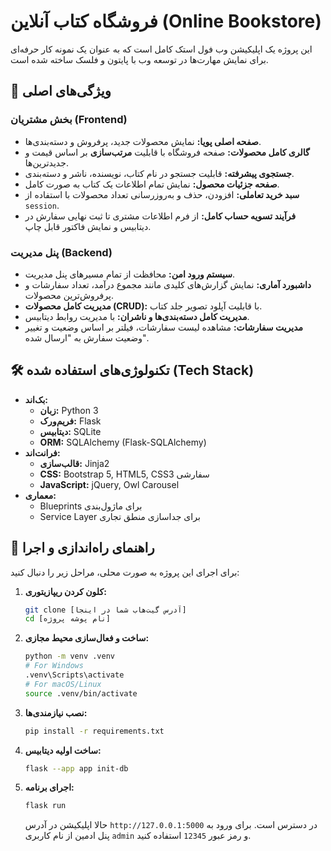 # فروشگاه کتاب آنلاین (Online Bookstore)

این پروژه یک اپلیکیشن وب فول استک کامل است که به عنوان یک نمونه کار حرفه‌ای برای نمایش مهارت‌ها در توسعه وب با پایتون و فلسک ساخته شده است.

## 🌟 ویژگی‌های اصلی

### بخش مشتریان (Frontend)
- **صفحه اصلی پویا:** نمایش محصولات جدید، پرفروش و دسته‌بندی‌ها.
- **گالری کامل محصولات:** صفحه فروشگاه با قابلیت **مرتب‌سازی** بر اساس قیمت و جدیدترین‌ها.
- **جستجوی پیشرفته:** قابلیت جستجو در نام کتاب، نویسنده، ناشر و دسته‌بندی.
- **صفحه جزئیات محصول:** نمایش تمام اطلاعات یک کتاب به صورت کامل.
- **سبد خرید تعاملی:** افزودن، حذف و به‌روزرسانی تعداد محصولات با استفاده از `session`.
- **فرآیند تسویه حساب کامل:** از فرم اطلاعات مشتری تا ثبت نهایی سفارش در دیتابیس و نمایش فاکتور قابل چاپ.

### پنل مدیریت (Backend)
- **سیستم ورود امن:** محافظت از تمام مسیرهای پنل مدیریت.
- **داشبورد آماری:** نمایش گزارش‌های کلیدی مانند مجموع درآمد، تعداد سفارشات و پرفروش‌ترین محصولات.
- **مدیریت کامل محصولات (CRUD):** با قابلیت آپلود تصویر جلد کتاب.
- **مدیریت کامل دسته‌بندی‌ها و ناشران:** با مدیریت روابط دیتابیس.
- **مدیریت سفارشات:** مشاهده لیست سفارشات، فیلتر بر اساس وضعیت و تغییر وضعیت سفارش به "ارسال شده".

## 🛠️ تکنولوژی‌های استفاده شده (Tech Stack)

- **بک‌اند:**
  - **زبان:** Python 3
  - **فریم‌ورک:** Flask
  - **دیتابیس:** SQLite
  - **ORM:** SQLAlchemy (Flask-SQLAlchemy)
- **فرانت‌اند:**
  - **قالب‌سازی:** Jinja2
  - **CSS:** Bootstrap 5, HTML5, CSS3 سفارشی
  - **JavaScript:** jQuery, Owl Carousel
- **معماری:**
  - Blueprints برای ماژول‌بندی
  - Service Layer برای جداسازی منطق تجاری

## 🚀 راهنمای راه‌اندازی و اجرا

برای اجرای این پروژه به صورت محلی، مراحل زیر را دنبال کنید:

1.  **کلون کردن ریپازیتوری:**
    ```bash
    git clone [آدرس گیت‌هاب شما در اینجا]
    cd [نام پوشه پروژه]
    ```

2.  **ساخت و فعال‌سازی محیط مجازی:**
    ```bash
    python -m venv .venv
    # For Windows
    .venv\Scripts\activate
    # For macOS/Linux
    source .venv/bin/activate
    ```

3.  **نصب نیازمندی‌ها:**
    ```bash
    pip install -r requirements.txt
    ```

4.  **ساخت اولیه دیتابیس:**
    ```bash
    flask --app app init-db
    ```

5.  **اجرای برنامه:**
    ```bash
    flask run
    ```
    حالا اپلیکیشن در آدرس `http://127.0.0.1:5000` در دسترس است. برای ورود به پنل ادمین از نام کاربری `admin` و رمز عبور `12345` استفاده کنید.